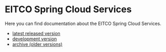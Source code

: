 
# EITCO Spring Cloud Services

Here you can find documentation about the EITCO Spring Cloud Services.

 * [latest released version](latest)
 * [development version](development)
 * [archive (older versions)](archive.html)
